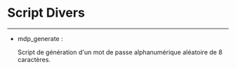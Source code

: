 # Script Divers
---
- mdp_generate :
    
    Script de génération d'un mot de passe alphanumérique aléatoire de 8 caractères.